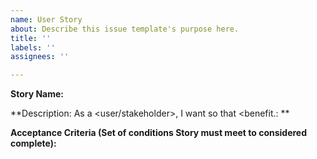 ```yaml
---
name: User Story
about: Describe this issue template's purpose here.
title: ''
labels: ''
assignees: ''

---
```


**Story Name:**

**Description: As a <user/stakeholder>, I want <goal> so that <benefit.: **

**Acceptance Criteria (Set of conditions Story must meet to considered complete):**
